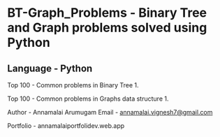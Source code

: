 # BT-Graph_Problems - Binary Tree and Graph problems solved using Python
## Language - Python

Top 100 - Common problems in Binary Tree
1. 

Top 100 - Common problems in Graphs data structure
1.


Author - Annamalai Arumugam
Email - annamalai.vignesh7@gmail.com

Portfolio - annamalaiportfolidev.web.app

